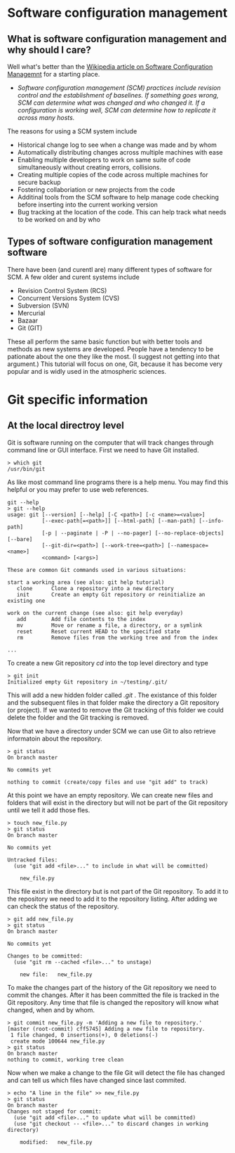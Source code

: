 # Software configuration management
## What is software configuration management and why should I care?
Well what's better than the [Wikipedia article on Software Configuration Managemnt](https://en.wikipedia.org/wiki/Software_configuration_management) for a starting place.

- _Software configuration management (SCM) practices include revision control and the establishment of baselines. If something goes wrong, SCM can determine what was changed and who changed it. If a configuration is working well, SCM can determine how to replicate it across many hosts._

The reasons for using a SCM system include
  - Historical change log to see when a change was made and by whom
  - Automatically distributing changes across multiple machines with ease
  - Enabling multiple developers to work on same suite of code simultaneously without creating errors, collisions.
  - Creating multiple copies of the code across multiple machines for secure backup
  - Fostering collaboriation or new projects from the code
  - Additinal tools from the SCM software to help manage code checking before inserting into the current working version
  - Bug tracking at the location of the code. This can help track what needs to be worked on and by who
  
 ## Types of software configuration management software
 There have been (and curentl are) many different types of software for SCM. A few older and curent systems include
   - Revision Control System (RCS)
   - Concurrent Versions System (CVS)
   - Subversion (SVN)
   - Mercurial
   - Bazaar
   - Git (GIT)
   
These all perform the same basic function but with better tools and methods as new systems are developed. People have a tendency to be pationate about the one they like the most. (I suggest not getting into that argument.) This tutorial will focus on one, Git, because it has become very popular and is widly used in the atmospheric sciences.

# Git specific information
## At the local directroy level
Git is software running on the computer that will track changes through command line or GUI interface. First we need to have Git installed.
```
> which git
/usr/bin/git
```
As like most command line programs there is a help menu. You may find this helpful or you may prefer to use web references.
```
git --help
> git --help
usage: git [--version] [--help] [-C <path>] [-c <name>=<value>]
           [--exec-path[=<path>]] [--html-path] [--man-path] [--info-path]
           [-p | --paginate | -P | --no-pager] [--no-replace-objects] [--bare]
           [--git-dir=<path>] [--work-tree=<path>] [--namespace=<name>]
           <command> [<args>]

These are common Git commands used in various situations:

start a working area (see also: git help tutorial)
   clone      Clone a repository into a new directory
   init       Create an empty Git repository or reinitialize an existing one

work on the current change (see also: git help everyday)
   add        Add file contents to the index
   mv         Move or rename a file, a directory, or a symlink
   reset      Reset current HEAD to the specified state
   rm         Remove files from the working tree and from the index
   
...
```
To create a new Git repository _cd_ into the top level directory and type

```
> git init
Initialized empty Git repository in ~/testing/.git/
```

This will add a new hidden folder called _.git_ . The existance of this folder and the subsequent files in that folder make the directory a Git repository (or project). If we wanted to remove the Git tracking of this folder we could delete the folder and the Git tracking is removed.

Now that we have a directory under SCM we can use Git to also retrieve informatoin about the repository.
```
> git status
On branch master

No commits yet

nothing to commit (create/copy files and use "git add" to track)
```
At this point we have an empty repository. We can create new files and folders that will exist in the directory but will not be part of the Git repository until we tell it add those fles.

```
> touch new_file.py
> git status
On branch master

No commits yet

Untracked files:
  (use "git add <file>..." to include in what will be committed)

	new_file.py
```

This file exist in the directory but is not part of the Git repository. To add it to the repository we need to add it to the repository listing. After adding we can check the status of the repository.
```
> git add new_file.py 
> git status
On branch master

No commits yet

Changes to be committed:
  (use "git rm --cached <file>..." to unstage)

	new file:   new_file.py
```

To make the changes part of the history of the Git repository we need to commit the changes. After it has been committed the file is tracked in the Git repository. Any time that file is changed the repository will know what changed, when and by whom.
```
> git commit new_file.py -m 'Adding a new file to repository.'
[master (root-commit) cff5745] Adding a new file to repository.
 1 file changed, 0 insertions(+), 0 deletions(-)
 create mode 100644 new_file.py
> git status
On branch master
nothing to commit, working tree clean
```

Now when we make a change to the file Git will detect the file has changed and can tell us which files have changed since last commited.
```
> echo "A line in the file" >> new_file.py 
> git status
On branch master
Changes not staged for commit:
  (use "git add <file>..." to update what will be committed)
  (use "git checkout -- <file>..." to discard changes in working directory)

	modified:   new_file.py
```
